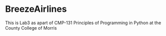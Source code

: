 # BreezeAirlines
This is Lab3 as apart of CMP-131 Principles of Programming in Python at the County College of Morris 
